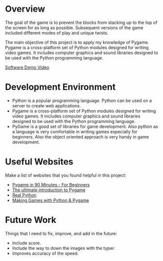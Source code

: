# Overview

The goal of the game is to prevent the blocks from stacking up to the top of the screen for as long as possible. Subsequent versions of the game included different modes of play and unique twists.

The main objective of this project is to apply my knowledge of Pygame. Pygame is a cross-platform set of Python modules designed for writing video games. It includes computer graphics and sound libraries designed to be used with the Python programming language.

[Software Demo Video](https://studio.youtube.com/channel/UCmsTTxC5IJvKo9dmyQIfB8Q/videos/upload?filter=%5B%5D&sort=%7B%22columnType%22%3A%22date%22%2C%22sortOrder%22%3A%22DESCENDING%22%7D)

# Development Environment

* Python is a popular programming language. Python can be used on a server to create web applications. 
* Pygame is a cross-platform set of Python modules designed for writing video games. It includes computer graphics and sound libraries designed to be used with the     Python programming language.
* PyGame is a good set of libraries for game development. Also python as a language is very comfortable in writing games especially for beginners. Also the object oriented approach is very handy in game development.

# Useful Websites

Make a list of websites that you found helpful in this project:
* [Pygame in 90 Minutes - For Beginners](https://www.youtube.com/watch?v=jO6qQDNa2UY)
* [The ultimate introduction to Pygame](https://www.youtube.com/watch?v=AY9MnQ4x3zk)
* [Real Python](https://realpython.com/pygame-a-primer/)
* [Making Games with Python & Pygame](https://inventwithpython.com/pygame/)

# Future Work

Things that I need to fix, improve, and add in the future:
* Include score.
* Include the way to down the images with the typer.
* Improves accuracy of the speed.